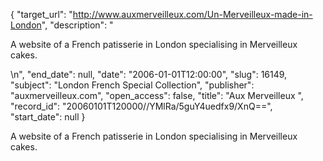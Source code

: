 {
  "target_url": "http://www.auxmerveilleux.com/Un-Merveilleux-made-in-London", 
  "description": "<p>A website of a French patisserie in London specialising in Merveilleux cakes.</p>\n", 
  "end_date": null, 
  "date": "2006-01-01T12:00:00", 
  "slug": 16149, 
  "subject": "London French Special Collection", 
  "publisher": "auxmerveilleux.com", 
  "open_access": false, 
  "title": "Aux Merveilleux ", 
  "record_id": "20060101T120000//YMlRa/5guY4uedfx9/XnQ==", 
  "start_date": null
}

<p>A website of a French patisserie in London specialising in Merveilleux cakes.</p>
